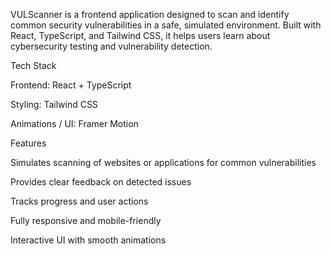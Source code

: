 VULScanner is a frontend application designed to scan and identify common security vulnerabilities in a safe, simulated environment. Built with React, TypeScript, and Tailwind CSS, it helps users learn about cybersecurity testing and vulnerability detection.

Tech Stack

Frontend: React + TypeScript

Styling: Tailwind CSS

Animations / UI: Framer Motion

Features

Simulates scanning of websites or applications for common vulnerabilities

Provides clear feedback on detected issues

Tracks progress and user actions

Fully responsive and mobile-friendly

Interactive UI with smooth animations

